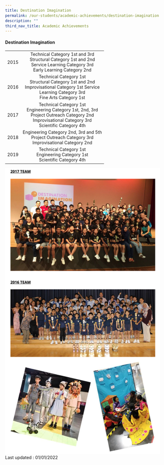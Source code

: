 ```yaml
---
title: Destination Imagination
permalink: /our-students/academic-achievements/destination-imagination
description: ""
third_nav_title: Academic Achievements
---
```


#### Destination Imagination
#### 
|  |  |
|:---:|:---:|
| 2015 | Technical Category 1st and 3rd<br> Structural Category 1st and 2nd<br> Service Learning Category 3rd<br> Early Learning Category 2nd |
| 2016 | Technical Category 1st<br> Structural Category 1st and 2nd<br> Improvisational Category 1st Service<br>Learning Category 3rd<br> Fine Arts Category 1st |
| 2017 | Technical Category 1st<br> Engineering Category 1st, 2nd, 3rd<br> Project Outreach Category 2nd<br> Improvisational Category 3rd<br> Scientific Category 4th |
| 2018 | Engineering Category 2nd, 3rd and 5th<br> Project Outreach Category 3rd<br> Improvisational Category 2nd |
| 2019 | Technical Category 1st <br> Engineering Category 1st  <br> Scientific Category 4th |

![](/images/piec.png)
Last updated : 01/01/2022